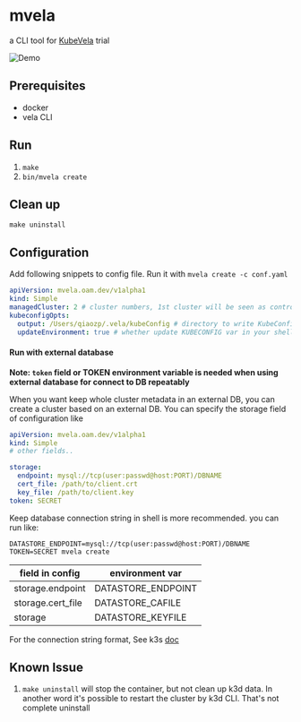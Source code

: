 # mvela

a CLI tool for [KubeVela](https://github.com/oam-dev/kubevela) trial

![Demo](./example/demo.gif) 

## Prerequisites

 - docker
 - vela CLI

## Run

1. `make`
2. `bin/mvela create`

## Clean up

`make uninstall`

## Configuration

Add following snippets to config file. Run it with `mvela create -c conf.yaml`

```yaml
apiVersion: mvela.oam.dev/v1alpha1
kind: Simple
managedCluster: 2 # cluster numbers, 1st cluster will be seen as control plane
kubeconfigOpts:	
  output: /Users/qiaozp/.vela/kubeConfig # directory to write KubeConfigs
  updateEnvironment: true # whether update KUBECONFIG var in your shell
```

#### Run with external database

**Note: `token` field or TOKEN environment variable is needed when using external database for connect to DB repeatably** 

When you want keep whole cluster metadata in an external DB, you can create a cluster based on an external DB. You can specify the storage field of configuration like

```yaml
apiVersion: mvela.oam.dev/v1alpha1
kind: Simple
# other fields..

storage:
  endpoint: mysql://tcp(user:passwd@host:PORT)/DBNAME
  cert_file: /path/to/client.crt
  key_file: /path/to/client.key
token: SECRET
```

Keep database connection string in shell is more recommended. you can run like:

```shell
DATASTORE_ENDPOINT=mysql://tcp(user:passwd@host:PORT)/DBNAME TOKEN=SECRET mvela create
```
| field in config   | environment var    |
|--------------- | --------------- |
| storage.endpoint   | DATASTORE_ENDPOINT   |
| storage.cert_file   | DATASTORE_CAFILE   |
| storage   | DATASTORE_KEYFILE   |

For the connection string format, See k3s [doc](https://rancher.com/docs/k3s/latest/en/installation/datastore/#datastore-endpoint-format-and-functionality) 

## Known Issue

1. `make uninstall` will stop the container, but not clean up k3d data. In another word it's possible to restart the cluster by k3d CLI. That's not complete uninstall
